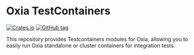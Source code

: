 # Oxia TestContainers


[![Crates.io][crates-badge]][crates-url]
[![GitHub tag](https://img.shields.io/github/v/tag/oxia-db/testcontainers?label=go.mod)](https://pkg.go.dev/github.com/oxia-db/testcontainers/testcontainers-go)


[crates-badge]: https://img.shields.io/crates/v/testcontainers-oxia.svg

[crates-url]: https://crates.io/crates/testcontainers-oxia

This repository provides Testcontainers modules for Oxia, allowing you to easily run Oxia standalone or cluster containers for integration tests.
